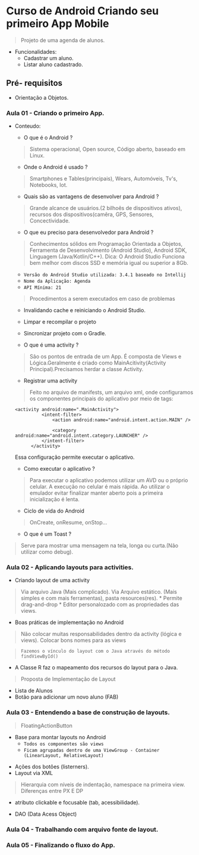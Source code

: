 # Curso de Android Criando seu primeiro App Mobile
> Projeto de uma agenda de alunos.
* Funcionalidades: 
  * Cadastrar um aluno.
  * Listar aluno cadastrado.

## Pré- requisitos
* Orientação a Objetos.

### Aula 01 - Criando o primeiro App.
* Conteudo:
  * O que é o Android ?
  > Sistema operacional, Open source, Código aberto, baseado em Linux.
  * Onde o Android é usado ?
  > Smartphones e Tables(principais), Wears, Automóveis, Tv's, Notebooks, Iot.
  * Quais são as vantagens de desenvolver para Android ?
  > Grande alcance de usuários.(2 bilhoês de dispositivos ativos), recursos dos dispositivos(camêra, GPS, Sensores, Concectividade. 
  * O que eu preciso para desenvolvedor para Android ?
  > Conhecimentos sólidos em Programação Orientada a Objetos, Ferramenta de Desenvolvimento (Android Studio), Android SDK, Linguagem (Java/Kotlin/C++).
  > Dica: O Android Studio Funciona bem melhor com discos SSD e memória igual ou superior a 8Gb.
  * `Versão do Android Studio utilizada: 3.4.1 baseado no Intellij`
  * `Nome da Aplicação: Agenda`
  * `API Mínima: 21`
  > Procedimentos a serem executados em caso de problemas
  * Invalidando cache e reiniciando o Android Studio.
  * Limpar e recompilar o projeto
  * Sincronizar projeto com o Gradle.
  
  * O que é uma activity ?
  > São os pontos de entrada de um App. É composta de Views e Lógica.Geralmente é criado como MainAcitivity(Activity Principal).Precisamos herdar a classe Activity.
  
  * Registrar uma activity
  > Feito no arquivo de manifests, um arquivo xml, onde configuramos os componentes principais do aplicativo por meio de tags:
  ```
  <activity android:name=".MainActivity">
            <intent-filter>
                <action android:name="android.intent.action.MAIN" />

                <category android:name="android.intent.category.LAUNCHER" />
            </intent-filter>
        </activity>
  ```
  Essa configuração permite executar o aplicativo.
  
  * Como executar o aplicativo ?
  > Para executar o aplicativo podemos utilizar um AVD ou o próprio celular. A execução no celular é mais rápida. Ao utilizar o emulador evitar finalizar manter aberto pois a primeira inicialização é lenta.
  
  * Ciclo de vida do Android
  > OnCreate, onResume, onStop...
  
  * O que é um Toast ?
 > Serve para mostrar uma mensagem na tela, longa ou curta.(Não utilizar como debug).
  
### Aula 02 - Aplicando layouts para activities.
  * Criando layout de uma activity
  > Via arquivo Java (Mais complicado).
  > Via Arquivo estático. (Mais simples e com mais ferramentas), pasta resources(res).
    * Permite drag-and-drop
    * Editor personalozado com as propriedades das views.
  
  * Boas práticas de implementação no Android
  > Não colocar muitas responsabilidades dentro da activity (lógica e views).
  > Colocar bons nomes para as views
 
  > `Fazemos o vínculo do layout com o Java através do método findViewById()`
  * A Classe R faz o mapeamento dos recursos do layout para o Java.
  
  > Proposta de Implementação de Layout
  * Lista de Alunos
  * Botão para adicionar um novo aluno (FAB)

  
### Aula 03 - Entendendo a base de construção de layouts.
  > FloatingActionButton
  - Base para montar layouts no Android 
    - `Todos os componentes são views`
    - ``Ficam agrupadas dentro de uma ViewGroup - Container (LinearLayout, RelativeLayout)``
  * Ações dos botôes (listerners).
  * Layout via XML
  > Hierarquia com níveis de indentação, namespace na primeira view.
  > Diferenças entre PX E DP
  * atributo clickable e focusable (tab, acessibilidade).
  
  * DAO (Data Acess Object)
### Aula 04 - Trabalhando com arquivo fonte de layout.
### Aula 05 - Finalizando o fluxo do App.


